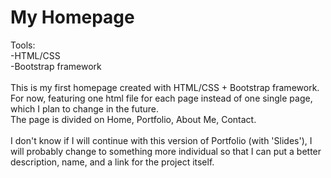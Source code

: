 # My Homepage

Tools:<br>
    -HTML/CSS<br>
    -Bootstrap framework
<br><br>
This is my first homepage created with HTML/CSS + Bootstrap framework. For now, featuring one html file for each page instead of one single page, which I plan to change in the future.<br>
The page is divided on Home, Portfolio, About Me, Contact.
<br><br>
I don't know if I will continue with this version of Portfolio (with 'Slides'), I will probably change to something more individual so that I can put a better description, name, and a link for the project itself.
